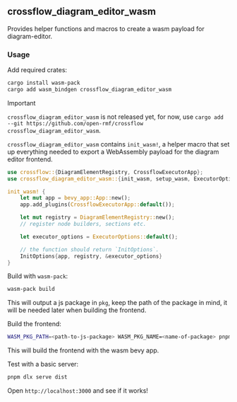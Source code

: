 ## crossflow_diagram_editor_wasm

Provides helper functions and macros to create a wasm payload for diagram-editor.

### Usage

Add required crates:

```bash
cargo install wasm-pack
cargo add wasm_bindgen crossflow_diagram_editor_wasm
```

> [!IMPORTANT]
> `crossflow_diagram_editor_wasm` is not released yet, for now, use `cargo add --git https://github.com/open-rmf/crossflow crossflow_diagram_editor_wasm`.

`crossflow_diagram_editor_wasm` contains `init_wasm!`, a helper macro that set up everything needed to export a WebAssembly payload for the diagram editor frontend.

```rust
use crossflow::{DiagramElementRegistry, CrossflowExecutorApp};
use crossflow_diagram_editor_wasm::{init_wasm, setup_wasm, ExecutorOptions, InitOptions};

init_wasm! {
    let mut app = bevy_app::App::new();
    app.add_plugins(CrossflowExecutorApp::default());

    let mut registry = DiagramElementRegistry::new();
    // register node builders, sections etc.

    let executor_options = ExecutorOptions::default();

    // the function should return `InitOptions`.
    InitOptions{app, registry, &executor_options}
}
```

Build with `wasm-pack`:

```bash
wasm-pack build
```

This will output a js package in `pkg`, keep the path of the package in mind, it will be needed later when building the frontend.

Build the frontend:

```bash
WASM_PKG_PATH=<path-to-js-package> WASM_PKG_NAME=<name-of-package> pnpm build:wasm
```

This will build the frontend with the wasm bevy app.

Test with a basic server:

```bash
pnpm dlx serve dist
```

Open `http://localhost:3000` and see if it works!
